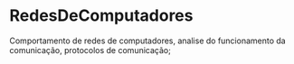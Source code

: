 # RedesDeComputadores
Comportamento de redes de computadores, analise do funcionamento da comunicação, protocolos de comunicação;
